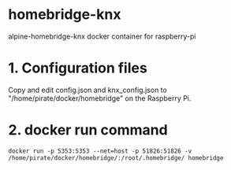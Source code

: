 # homebridge-knx
alpine-homebridge-knx docker container for raspberry-pi

# 1. Configuration files

Copy and edit config.json and knx_config.json to "/home/pirate/docker/homebridge" on the Raspberry Pi.

# 2. docker run command

```
docker run -p 5353:5353 --net=host -p 51826:51826 -v /home/pirate/docker/homebridge/:/root/.homebridge/ homebridge
```
